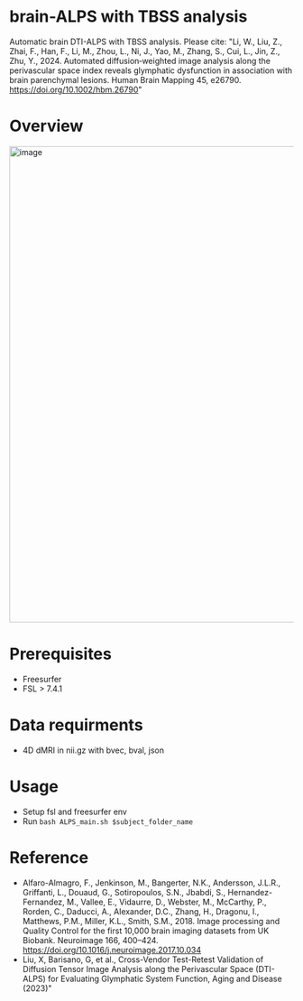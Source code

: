 # brain-ALPS with TBSS analysis
Automatic brain DTI-ALPS with TBSS analysis. Please cite: "Li, W., Liu, Z., Zhai, F., Han, F., Li, M., Zhou, L., Ni, J., Yao, M., Zhang, S., Cui, L., Jin, Z., Zhu, Y., 2024. Automated diffusion‐weighted image analysis along the perivascular space index reveals glymphatic dysfunction in association with brain parenchymal lesions. Human Brain Mapping 45, e26790. https://doi.org/10.1002/hbm.26790"

# Overview
<img width="1347" height="844" alt="image" src="https://github.com/user-attachments/assets/c0420da5-7e5e-439e-9d2c-d253ed353d45" />

# Prerequisites
- Freesurfer
- FSL > 7.4.1

# Data requirments
- 4D dMRI in nii.gz with bvec, bval, json

# Usage
- Setup fsl and freesurfer env
- Run `bash ALPS_main.sh $subject_folder_name`

# Reference
- Alfaro-Almagro, F., Jenkinson, M., Bangerter, N.K., Andersson, J.L.R., Griffanti, L., Douaud, G., Sotiropoulos, S.N., Jbabdi, S., Hernandez-Fernandez, M., Vallee, E., Vidaurre, D., Webster, M., McCarthy, P., Rorden, C., Daducci, A., Alexander, D.C., Zhang, H., Dragonu, I., Matthews, P.M., Miller, K.L., Smith, S.M., 2018. Image processing and Quality Control for the first 10,000 brain imaging datasets from UK Biobank. Neuroimage 166, 400–424. https://doi.org/10.1016/j.neuroimage.2017.10.034
- Liu, X, Barisano, G, et al., Cross-Vendor Test-Retest Validation of Diffusion Tensor Image Analysis along the Perivascular Space (DTI-ALPS) for Evaluating Glymphatic System Function, Aging and Disease (2023)" 
